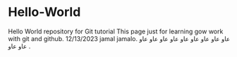 # Hello-World
Hello World repository for Git tutorial
This page just for learning gow work with git and github.
12/13/2023
jamal jamalo.
عاو عاو عاو عاو عاو عاو عاو عاو عاو عاو عاو
.
